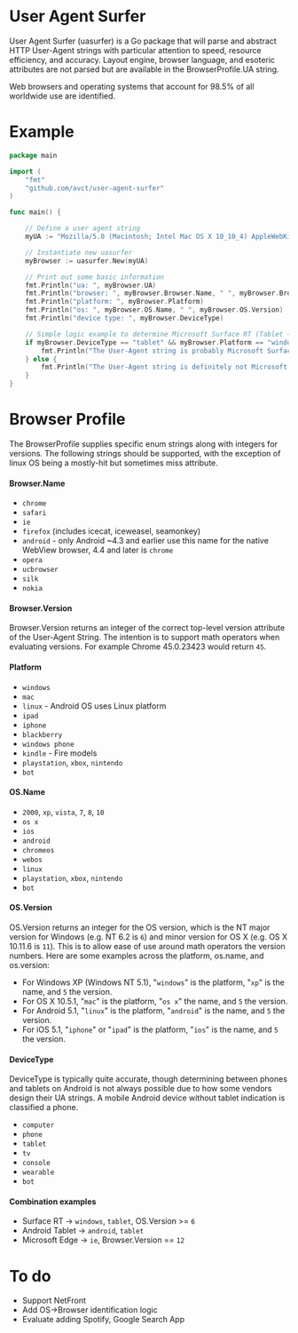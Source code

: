 # User Agent Surfer

User Agent Surfer (uasurfer) is a Go package that will parse and abstract HTTP User-Agent strings with particular attention to speed, resource efficiency, and accuracy. Layout engine, browser language, and esoteric attributes are not parsed but are available in the BrowserProfile.UA string.

Web browsers and operating systems that account for 98.5% of all worldwide use are identified.

# Example

```go
package main

import (
	"fmt"
	"github.com/avct/user-agent-surfer"
)

func main() {

	// Define a user agent string
	myUA := "Mozilla/5.0 (Macintosh; Intel Mac OS X 10_10_4) AppleWebKit/537.36 (KHTML, like Gecko) Chrome/43.0.2357.130 Safari/537.36"

	// Instantiate new uasurfer
	myBrowser := uasurfer.New(myUA)

	// Print out some basic information
	fmt.Println("ua: ", myBrowser.UA)
	fmt.Println("browser: ", myBrowser.Browser.Name, " ", myBrowser.Browser.Version)
	fmt.Println("platform: ", myBrowser.Platform)
	fmt.Println("os: ", myBrowser.OS.Name, " ", myBrowser.OS.Version)
	fmt.Println("device type: ", myBrowser.DeviceType)

	// Simple logic example to determine Microsoft Surface RT (Tablet + Windows + modern-ish version of Windows)
	if myBrowser.DeviceType == "tablet" && myBrowser.Platform == "windows" && myBrowser.OS.Version > 6 {
		fmt.Println("The User-Agent string is probably Microsoft Surface RT.")
	} else {
		fmt.Println("The User-Agent string is definitely not Microsoft Surface RT.")
	}
}
```

# Browser Profile

The BrowserProfile supplies specific enum strings along with integers for versions. The following strings should be supported, with the exception of linux OS being a mostly-hit but sometimes miss attribute.

#### Browser.Name
* `chrome`
* `safari`
* `ie`
* `firefox` (includes icecat, iceweasel, seamonkey)
* `android` - only Android ~4.3 and earlier use this name for the native WebView browser, 4.4 and later is `chrome`
* `opera`
* `ucbrowser`
* `silk`
* `nokia`

#### Browser.Version

Browser.Version returns an integer of the correct top-level version attribute of the User-Agent String. The intention is to support math operators when evaluating versions. For example Chrome 45.0.23423 would return `45`.

#### Platform
* `windows`
* `mac`
* `linux` - Android OS uses Linux platform
* `ipad`
* `iphone`
* `blackberry`
* `windows phone`
* `kindle` - Fire models
* `playstation`, `xbox`, `nintendo`
* `bot`

#### OS.Name
* `2000`, `xp`, `vista`, `7`, `8`, `10`
* `os x`
* `ios`
* `android`
* `chromeos`
* `webos`
* `linux`
* `playstation`, `xbox`, `nintendo`
* `bot`

#### OS.Version

OS.Version returns an integer for the OS version, which is the NT major version for Windows (e.g. NT 6.2 is `6`) and minor version for OS X (e.g. OS X 10.11.6 is `11`). This is to allow ease of use around math operators the version numbers. Here are some examples across the platform, os.name, and os.version:

* For Windows XP (Windows NT 5.1), "`windows`" is the platform, "`xp`" is the name, and `5` the version.
* For OS X 10.5.1, "`mac`" is the platform, "`os x`" the name, and `5` the version.
* For Android 5.1, "`linux`" is the platform, "`android`" is the name, and `5` the version.
* For iOS 5.1, "`iphone`" or "`ipad`" is the platform, "`ios`" is the name, and `5` the version.

#### DeviceType
DeviceType is typically quite accurate, though determining between phones and tablets on Android is not always possible due to how some vendors design their UA strings. A mobile Android device without tablet indication is classified a phone.

* `computer`
* `phone`
* `tablet`
* `tv`
* `console`
* `wearable`
* `bot`

#### Combination examples
* Surface RT -> `windows`, `tablet`, OS.Version >= `6`
* Android Tablet -> `android`, `tablet`
* Microsoft Edge -> `ie`, Browser.Version == `12`

# To do

* Support NetFront
* Add OS->Browser identification logic
* Evaluate adding Spotify, Google Search App